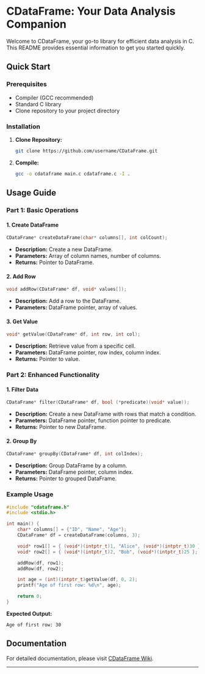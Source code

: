 
# CDataFrame: Your Data Analysis Companion

Welcome to CDataFrame, your go-to library for efficient data analysis in C. This README provides essential information to get you started quickly.

## Quick Start

### Prerequisites
- Compiler (GCC recommended)
- Standard C library
- Clone repository to your project directory

### Installation
1. **Clone Repository:**
    ```sh
    git clone https://github.com/username/CDataFrame.git
    ```
2. **Compile:**
    ```sh
    gcc -o cdataframe main.c cdataframe.c -I .
    ```

## Usage Guide

### Part 1: Basic Operations

#### 1. Create DataFrame
```c
CDataFrame* createDataFrame(char* columns[], int colCount);
```
- **Description:** Create a new DataFrame.
- **Parameters:** Array of column names, number of columns.
- **Returns:** Pointer to DataFrame.

#### 2. Add Row
```c
void addRow(CDataFrame* df, void* values[]);
```
- **Description:** Add a row to the DataFrame.
- **Parameters:** DataFrame pointer, array of values.

#### 3. Get Value
```c
void* getValue(CDataFrame* df, int row, int col);
```
- **Description:** Retrieve value from a specific cell.
- **Parameters:** DataFrame pointer, row index, column index.
- **Returns:** Pointer to value.

### Part 2: Enhanced Functionality

#### 1. Filter Data
```c
CDataFrame* filter(CDataFrame* df, bool (*predicate)(void* value));
```
- **Description:** Create a new DataFrame with rows that match a condition.
- **Parameters:** DataFrame pointer, function pointer to predicate.
- **Returns:** Pointer to new DataFrame.

#### 2. Group By
```c
CDataFrame* groupBy(CDataFrame* df, int colIndex);
```
- **Description:** Group DataFrame by a column.
- **Parameters:** DataFrame pointer, column index.
- **Returns:** Pointer to grouped DataFrame.

### Example Usage
```c
#include "cdataframe.h"
#include <stdio.h>

int main() {
    char* columns[] = {"ID", "Name", "Age"};
    CDataFrame* df = createDataFrame(columns, 3);

    void* row1[] = { (void*)(intptr_t)1, "Alice", (void*)(intptr_t)30 };
    void* row2[] = { (void*)(intptr_t)2, "Bob", (void*)(intptr_t)25 };

    addRow(df, row1);
    addRow(df, row2);

    int age = (int)(intptr_t)getValue(df, 0, 2);
    printf("Age of first row: %d\n", age);

    return 0;
}
```

**Expected Output:**
```
Age of first row: 30
```

## Documentation
For detailed documentation, please visit [CDataFrame Wiki](https://github.com/username/CDataFrame/wiki).

---